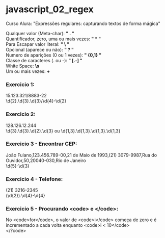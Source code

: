 # javascript_02_regex  
Curso Alura: "Expressões regulares: capturando textos de forma mágica"  
  
Qualquer valor (Meta-char): **" . "**  
Quantificador, zero, uma ou mais vezes: **" * "**  
Para Escapar valor literal: **" \ "**  
Opcional (aparece ou não): **" ? "**  
Numero de aparições (0 ou 1 vezes): **" {0,1} "**  
Classe de caracteres (. ou -): **" [.-] "**  
White Space: **\s**  
Um ou mais vezes: **+**  
  
### Exercicio 1:    
15.123.321/8883-22  
\d{2}\.\d{3}\.\d{3}\/\d{4}\-\d{2}  
  
### Exercicio 2:  
128.126.12.244  
\d{3}\.\d{3}\.\d{2}\.\d{3} ou \d{1,3}\.\d{1,3}\.\d{1,3}\.\d{1,3} 
  
### Exercicio 3 - Encontrar CEP:  
João Fulano,123.456.789-00,21 de Maio de 1993,(21) 3079-9987,Rua do Ouvidor,50,20040-030,Rio de Janeiro  
\d{5}\-\d{3}  
  
### Exercicio 4 - Telefone:  
(21) 3216-2345  
\(\d{2}\).\d{4}\-\d{4}  
  
### Exercicio 5 - Procurando  &lt;code&gt; e &lt;/code&gt;:  
No &lt;code&gt;for&lt;/code&gt;, o valor de &lt;code&gt;i&lt;/code&gt; começa de zero e é incrementado a cada volta enquanto &lt;code&gt;i < 10&lt;/code&gt;  
</?code>  
